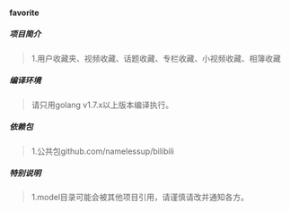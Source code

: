 #### favorite

##### 项目简介
> 1.用户收藏夹、视频收藏、话题收藏、专栏收藏、小视频收藏、相簿收藏

##### 编译环境
> 请只用golang v1.7.x以上版本编译执行。  

##### 依赖包
> 1.公共包github.com/namelessup/bilibili  

##### 特别说明
> 1.model目录可能会被其他项目引用，请谨慎请改并通知各方。  